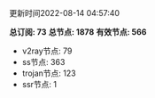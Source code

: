 更新时间2022-08-14 04:57:40

**总订阅: 73**
**总节点: 1878**
**有效节点: 566**
- v2ray节点: 79
- ss节点: 363
- trojan节点: 123
- ssr节点: 1
